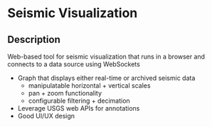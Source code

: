 # Seismic Visualization
## Description ##
Web-based tool for seismic visualization that runs in a browser and connects to a data source using WebSockets
* Graph that displays either real-time or archived seismic data
  * manipulatable horizontal + vertical scales
  * pan + zoom functionality
  * configurable filtering + decimation
* Leverage USGS web APIs for annotations
* Good UI/UX design
